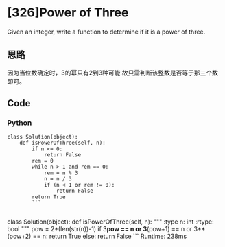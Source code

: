 # [326]Power of Three

Given an integer, write a function to determine if it is a power of three.

## 思路
因为当位数确定时，3的幂只有2到3种可能.故只需判断该整数是否等于那三个数即可。

## Code

### Python
```
class Solution(object):
    def isPowerOfThree(self, n):
        if n <= 0:
            return False
        rem = 0
        while n > 1 and rem == 0:
            rem = n % 3
            n = n / 3
            if (n < 1 or rem != 0):
                return False
        return True
        ```
        
 ```
 class Solution(object):
    def isPowerOfThree(self, n):
        """
        :type n: int
        :rtype: bool
        """
        pow = 2*(len(str(n))-1)
        if 3**pow == n or 3**(pow+1) == n or 3**(pow+2) == n:
            return True
        else:
            return False
            ```
  Runtime: 238ms



